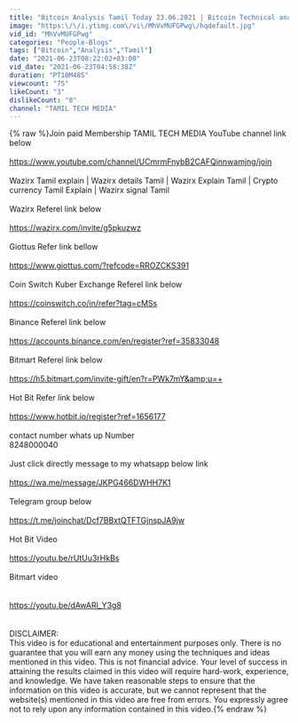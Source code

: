 ```yaml
---
title: "Bitcoin Analysis Tamil Today 23.06.2021 | Bitcoin Technical analysis chart Tamil"
image: "https:\/\/i.ytimg.com\/vi\/MhVvMUFGPwg\/hqdefault.jpg"
vid_id: "MhVvMUFGPwg"
categories: "People-Blogs"
tags: ["Bitcoin","Analysis","Tamil"]
date: "2021-06-23T08:22:02+03:00"
vid_date: "2021-06-23T04:58:38Z"
duration: "PT10M48S"
viewcount: "75"
likeCount: "3"
dislikeCount: "0"
channel: "TAMIL TECH MEDIA"
---
```

{% raw %}Join paid Membership TAMIL TECH MEDIA YouTube channel link below<br /><br /><a rel="nofollow" target="blank" href="https://www.youtube.com/channel/UCmrmFnybB2CAFQinnwamjng/join">https://www.youtube.com/channel/UCmrmFnybB2CAFQinnwamjng/join</a><br /><br />Wazirx Tamil explain | Wazirx details Tamil | Wazirx Explain Tamil | Crypto currency Tamil Explain | Wazirx signal Tamil<br /><br />Wazirx Referel link below<br /><br /><a rel="nofollow" target="blank" href="https://wazirx.com/invite/g5pkuzwz">https://wazirx.com/invite/g5pkuzwz</a><br /><br />Giottus Refer link bellow<br /><br /><a rel="nofollow" target="blank" href="https://www.giottus.com/?refcode=RROZCKS391">https://www.giottus.com/?refcode=RROZCKS391</a><br /><br />Coin Switch Kuber Exchange Referel link below<br /><br /><a rel="nofollow" target="blank" href="https://coinswitch.co/in/refer?tag=cMSs">https://coinswitch.co/in/refer?tag=cMSs</a><br /><br />Binance Referel link below<br /><br /><a rel="nofollow" target="blank" href="https://accounts.binance.com/en/register?ref=35833048">https://accounts.binance.com/en/register?ref=35833048</a><br /><br />Bitmart Referel link below<br /><br /><a rel="nofollow" target="blank" href="https://h5.bitmart.com/invite-gift/en?r=PWk7mY&amp;u=+">https://h5.bitmart.com/invite-gift/en?r=PWk7mY&amp;u=+</a><br /><br />Hot Bit Refer link below<br /><br /><a rel="nofollow" target="blank" href="https://www.hotbit.io/register?ref=1656177">https://www.hotbit.io/register?ref=1656177</a><br /><br />contact number whats up Number<br />8248000040<br /><br />Just click directly message to my whatsapp below link<br /><br /><a rel="nofollow" target="blank" href="https://wa.me/message/JKPG466DWHH7K1">https://wa.me/message/JKPG466DWHH7K1</a><br /><br />Telegram group below<br /><br /><a rel="nofollow" target="blank" href="https://t.me/joinchat/Dcf7BBxtQTFTGjnspJA9jw">https://t.me/joinchat/Dcf7BBxtQTFTGjnspJA9jw</a><br /><br />Hot Bit Video<br /><br /><a rel="nofollow" target="blank" href="https://youtu.be/rUtUu3rHkBs">https://youtu.be/rUtUu3rHkBs</a><br /><br />Bitmart video<br /><br /><br /><a rel="nofollow" target="blank" href="https://youtu.be/dAwARl_Y3g8">https://youtu.be/dAwARl_Y3g8</a><br /><br /><br />DISCLAIMER:<br />This video is for educational and entertainment purposes only. There is no guarantee that you will earn any money using the techniques and ideas mentioned in this video. This is not financial advice. Your level of success in attaining the results claimed in this video will require hard-work, experience, and knowledge. We have taken reasonable steps to ensure that the information on this video is accurate, but we cannot represent that the website(s) mentioned in this video are free from errors. You expressly agree not to rely upon any information contained in this video.{% endraw %}
